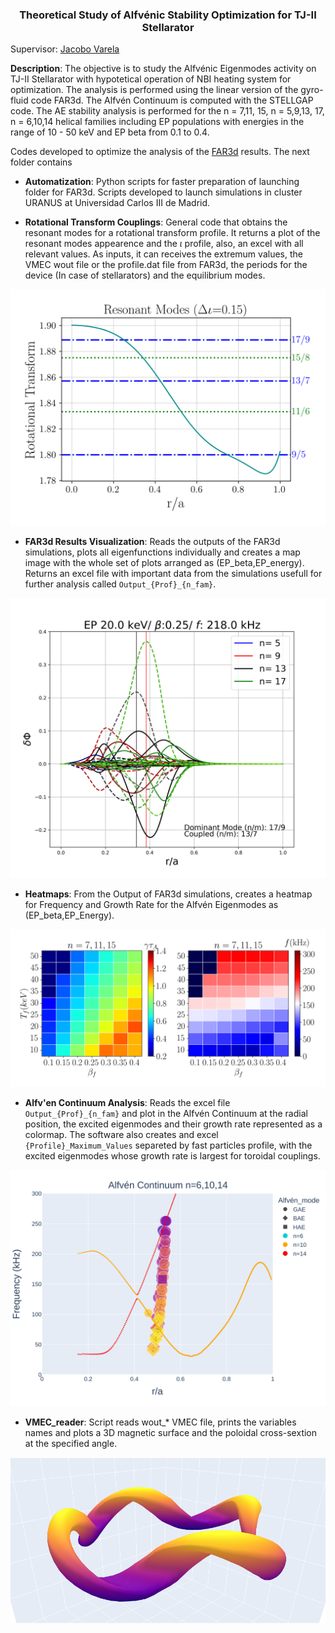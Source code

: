 <h3 align="center"> Theoretical Study of Alfvénic Stability Optimization for TJ-II Stellarator </h3> 

Supervisor: [Jacobo Varela](https://www.researchgate.net/profile/Jacobo-Varela)

**Description**: The objective is to study the Alfvénic Eigenmodes activity on TJ-II Stellarator with hypotetical operation of NBI heating system for optimization. The analysis is performed using the linear version of the gyro-fluid code FAR3d. The Alfvén Continuum is computed with the STELLGAP code. The AE stability analysis is performed
for the n = 7,11, 15, n = 5,9,13, 17, n = 6,10,14 helical families including EP populations with energies in the range of 10 - 50 keV and EP beta from 0.1 to
0.4.


Codes developed to optimize the analysis of the [FAR3d](https://e-archivo.uc3m.es/bitstream/handle/10016/34630/Noninear_NF_2021.pdf?sequence=1) results. The next folder contains

* **Automatization**: Python scripts for faster preparation of launching folder for FAR3d. Scripts developed to launch simulations in cluster URANUS at Universidad Carlos III de Madrid.

* **Rotational Transform Couplings**: General code that obtains the resonant modes for a rotational transform profile. It returns a plot of the resonant modes appearence and the $\iota$ profile, also, an excel with all relevant values. As inputs, it can receives the extremum values, the VMEC wout file or the profile.dat file from FAR3d, the periods for the device (In case of stellarators) and the equilibrium modes. 

<p align="center">
  
![Couplings](/Resonant_modes/Examples/delta_iota_0.15_Resonant.png "Example for a 4 period stellarator with high shear.")
  
</p>

* **FAR3d Results Visualization**: Reads the outputs of the FAR3d simulations, plots all eigenfunctions individually and creates a map image with the whole set of plots arranged as (EP_beta,EP_energy). Returns an excel file with important data from the simulations usefull for further analysis called `Output_{Prof}_{n_fam}`.

<p align="center">
  
![Couplings](/FAR3d%20Acquisition%20Results/Examples/20.0_0.25.png)
  
</p>

* **Heatmaps**: From the Output of FAR3d simulations, creates a heatmap for Frequency and Growth Rate for the Alfvén Eigenmodes as                                      (EP_beta,EP_Energy).
 
<p align="center">
  
![Couplings](/Heatmaps/Heatmaps_(n=3_7_11_15).png)
  
</p>

* **Alfv\'en Continuum Analysis**: Reads the excel file `Output_{Prof}_{n_fam}` and plot in the Alfvén Continuum at the radial position, the excited eigenmodes and their growth rate represented as a colormap. The software also creates and excel `{Profile}_Maximum_Values` separeted by fast particles profile, with the excited eigenmodes whose growth rate is largest for toroidal couplings. 

<p align="center">
  
![Couplings](/Data_Analysis/1.%20Experimental%20Profile/n=6,10,14_Contiuum.png "Example for Alfvén Continuumw with AE activity found in FAR3d simulations.")
  
</p>

* **VMEC_reader**: Script reads wout_* VMEC file, prints the variables names and plots a 3D magnetic surface and the poloidal cross-sextion at the specified angle. 

<p align="center">
  
![Couplings](/VMEC_reader/TJII.png "Example for Alfvén Continuumw with AE activity found in FAR3d simulations.")
  
</p>

